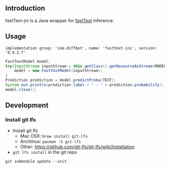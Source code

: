 ## Introduction

fastText-jni is a Java wrapper for [fastText](https://github.com/facebookresearch/fastText) inference.

## Usage

`implementation group: 'com.diffbot', name: 'fasttext-jni', version: '0.9.2.7'`

```java
FastTextModel model;
try(InputStream inputStream = this.getClass().getResourceAsStream(MODEL)) {
    model = new FastTextModel(inputStream);
}
Prediction prediction = model.predictProba(TEXT);
System.out.println(prediction.label + " : " + prediction.probability);
model.close();
```

## Development

### Install git lfs

* Install git lfs
  * Mac OSX: `brew install git-lfs`
  * Archlinux: `pacman -S git-lfs`
  * Other: https://github.com/git-lfs/git-lfs/wiki/Installation
* `git lfs install` in the git repo

`git submodule update --init`